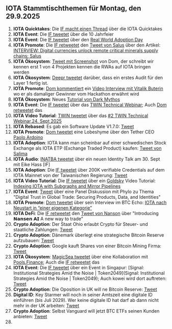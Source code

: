 ## IOTA Stammtischthemen für Montag, den 29.9.2025

1. **IOTA Quicktakes**: Die [IF macht einen Thread](https://x.com/iota/status/1970080640050618805) über die IOTA Quicktakes
2. **IOTA Event**: Die [IF tweetet](https://x.com/iota/status/1970377113892008394) über die 10 Jahrfeier
3. **IOTA Event**: Die [IF tweetet](https://x.com/iota/status/1971152706258563285) über den [Real World Adoption Day](https://luma.com/adoptiondaysingapore?tk=AxsBra)
4. **IOTA Promote**: Die [IF retweetet](https://x.com/iota/status/1970443003626987997) den [Tweet von Salus](https://x.com/salusplatform/status/1970431794949308869) über den Artikel: [INTERVIEW: Digital currencies unlock remote critical minerals supply chains: Salus](https://www.spglobal.com/commodity-insights/en/news-research/latest-news/metals/091925-interview-digital-currencies-unlock-remote-critical-minerals-supply-chains-salus)
5. **IOTA Ökosystem**: [Tweet mit Screenshot](https://x.com/whatmicha/status/1970418328826192000) von Dom, der schreibt wir kennen erst 1 von 4 Projekten kennen die RWAs auf IOTA bringen werden
6. **IOTA Ökosystem**: [Deepr tweetet](https://x.com/DeeprFinance/status/1970468412154331143) darüber, dass ein erstes Audit für den Layer 1 fertig ist.
7. **IOTA Promote**: [Dom kommentiert](https://x.com/DomSchiener/status/1970521524420436353) ein [Video Interview mit Vitalik Buterin](https://x.com/moonbaklava/status/1970557611268297202) wo er als damaliger Gewinner vom Hackathon erwähnt wird
8. **IOTA Ökosystem**: Neues [Tutorial von Dark Mythos](https://x.com/DarkMythosTCG/status/1970760115453047266)
9. **IOTA Event**: Die [IF tweetet](https://x.com/iota/status/1968329098066853927) über das [TWIN Technical Webinar](https://luma.com/jnjr4qbc); Auch [Dom retweetet](https://x.com/DomSchiener/status/1971152558426394686) das
10. **IOTA Video Tutorial**: [TWIN tweetet](https://x.com/TWINGlobalOrg/status/1971143283213525391) über das [#2 TWIN Technical Webinar,24. Sept 2025](https://youtu.be/i-KkG9NsHJg?feature=shared)
11. **IOTA Rebased**: Es gab ein Software Update V1.7.0: [Tweet](https://x.com/TokenLabsX/status/1970777601468743735)
12. **IOTA Promote**: [Dom tweetet](https://x.com/DomSchiener/status/1970866852130632105) eine Lobeshyme über den Tether CEO [Paolo Ardoino](https://x.com/paoloardoino/status/1970657524891496959)
13. **IOTA Adoption**: IOTA kann man scheinbar auf einer schwedischen Stock Exchange als IOTA ETP (Exchange Traded Product) kaufen: [Tweet von Salima](https://x.com/Salimasbegum/status/1970888674314518555)
14. **IOTA Audio**: [INATBA tweetet](https://x.com/INATBA_org/status/1970883216505438510) über ein neuen Identity Talk am 30. Sept mit Eike Hass [IF]
15. **IOTA Adoption**: Die [IF tweetet](https://x.com/iota/status/1971183853294453001) über 200K verifiable Credentials auf dem IOTA Mainnet von der Taiwanischen Regierung: [Tweet](https://x.com/thejeffhu/status/1971163126105243666)
16. **IOTA Video Tutorial**: Die [IF tweetet](https://x.com/iota/status/1970896010898502058) über ein [Goldsky](https://x.com/goldskyio) Video Tutorial: [Indexing IOTA with Subgraphs and Mirror Pipelines](https://youtu.be/OESdnAg5Xk0?list=PLMbc46iGTB_Samx211B0e5ulm420tljN2)
17. **IOTA Event**: [Tweet](https://x.com/epicweb3/status/1970854863362801795) über eine Panel Diskussion mit Phylo zu Thema "Digital Trust in Global Trade: Securing Products, Data, and Identities"
18. **IOTA Promote**: [Dom tweetet](https://x.com/DomSchiener/status/1971146112183730461) über sein Interview im BTC Echo: [IOTA nach Neustart in “einer eigenen Kategorie”](https://www.btc-echo.de/news/iota-nach-neustart-in-einer-eigenen-kategorie-216154/)
19. **IOTA DeFi**: Die [IF retweetet](https://x.com/iota/status/1971199962601095190) den [Tweet von Nanson](https://x.com/nansen_ai/status/1971119741143220573) über "Introducing 𝗡𝗮𝗻𝘀𝗲𝗻 𝗔𝗜 A new way to trade"
20. **Crypto Adoption**: Der Staat Ohio erlaubt Crypto für Steuer- und staatliche Zahlungen: [Tweet](https://x.com/coinbureau/status/1971209100307628145)
21. **Crypto Adoption**: Dänemark überlegt eine strategische Bitcoin Reserve aufzubauen: [Tweet](https://x.com/BTC_Archive/status/1971192256880103895)
22. **Crypto Adoption**: Google kauft Shares von einer Bitcoin Mining Firma: [Tweet](https://x.com/pete_rizzo_/status/1971176058620874829)
23. **IOTA Ökosystem**: [MagicSea tweetet](https://x.com/MagicSeaDEX/status/1971455133448839243) über eine Kollaboration mit [Pools.Finance](https://x.com/@PoolsFinance); Auch die [IF retweetet](https://x.com/iota/status/1971462541898584354) das
24. **IOTA Event**: Die [IF tweetet](https://x.com/iota/status/1971258399720423514) über ein Event in Singapur: [Signal: Institutional Strategies Amid the Noise | Token2049](Signal: Institutional Strategies Amid the Noise | Token2049); Auch kowei wird dort auftreten: [Tweet](https://x.com/caladanxyz/status/1971527434303627441)
25. **Crypto Adoption**: Die Oposition in UK will ne Bitcoin Reserve: [Tweet](https://x.com/pete_rizzo_/status/1971228729281221091)
26. **Digital ID**: Key Starmer will noch in seiner Amtszeit eine digitale ID einführen (bis Juli 2029). Wer keine digitale ID hat darf ab dann nicht mehr in der UK arbeiten: [Tweet](https://x.com/BGatesIsaPyscho/status/1971537695882235947)
27. **Crypto Adoption**: Selbst Vanguard will jetzt BTC ETFs seinen Kunden anbieten: [Tweet](https://x.com/BTC_Archive/status/1971554585014567021)
28. 
